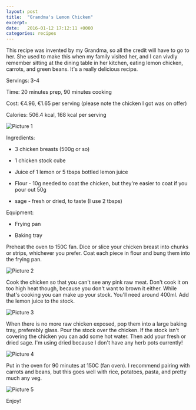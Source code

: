 ```yaml
---
layout: post
title:  "Grandma's Lemon Chicken"
excerpt:
date:   2016-01-12 17:12:11 +0000
categories: recipes
---
```


This recipe was invented by my Grandma, so all the credit will have to go to her. She used to make this when my family visited her, and I can vivdly remember sitting at the dining table in her kitchen, eating lemon chicken, carrots, and green beans. It's a really delicious recipe.

Servings: 3-4 

Time: 20 minutes prep, 90 minutes cooking

Cost: €4.96, €1.65 per serving (please note the chicken I got was on offer)

Calories: 506.4 kcal, 168 kcal per serving

![Picture 1]({{site.url}}/images/img_06_01.jpg "Ingredients.")

Ingredients: 

  * 3 chicken breasts (500g or so)

  * 1 chicken stock cube

  * Juice of 1 lemon or 5 tbsps bottled lemon juice

  * Flour - 10g needed to coat the chicken, but they're easier to coat if you pour out 50g

  * sage - fresh or dried, to taste (I use 2 tbsps)

Equipment:

  * Frying pan

  * Baking tray

Preheat the oven to 150C fan. Dice or slice your chicken breast into chunks or strips, whichever you prefer. Coat each piece in flour and bung them into the frying pan.

![Picture 2]({{site.url}}/images/img_06_02.jpg "Chicken in the pan")

Cook the chicken so that you can't see any pink raw meat. Don't cook it on too high heat though, because you don't want to brown it either. While that's cooking you can make up your stock. You'll need around 400ml. Add the lemon juice to the stock.

![Picture 3]({{site.url}}/images/img_06_03.jpg "Stock")

When there is no more raw chicken exposed, pop them into a large baking tray, preferebly glass. Pour the stock over the chicken. If the stock isn't covering the chicken you can add some hot water. Then add your fresh or dried sage. I'm using dried because I don't have any herb pots currently!

![Picture 4]({{site.url}}/images/img_06_04.jpg "Ready to go in the oven")

Put in the oven for 90 minutes at 150C (fan oven). I recommend pairing with carrots and beans, but this goes well with rice, potatoes, pasta, and pretty much any veg. 

![Picture 5]({{site.url}}/images/img_06_05.jpg "Finished!")

Enjoy!

